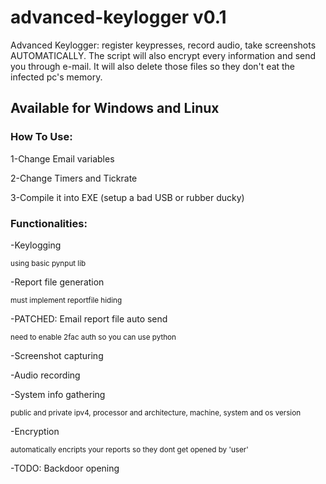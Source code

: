 # advanced-keylogger v0.1

Advanced Keylogger: register keypresses, record audio, take screenshots AUTOMATICALLY. The script will also encrypt every information and send you through e-mail. It will also delete those files so they don't eat the infected pc's memory.

## Available for Windows and Linux

### How To  Use:

1-Change Email variables

2-Change Timers and Tickrate

3-Compile it into EXE (setup a bad USB or rubber ducky)


### Functionalities:
  -Keylogging
  
  <sub>using basic pynput lib</sub>
  
  -Report file generation
  
  <sub>must implement reportfile hiding</sub>
  
  -PATCHED: Email report file auto send
  
  <sub>need to enable 2fac auth so you can use python</sub>
  
  -Screenshot capturing
  
  -Audio recording

  -System info gathering

  <sub>public and private ipv4, processor and architecture, machine, system and os version
  
  -Encryption
  
  <sub>automatically encripts your reports so they dont get opened by 'user'

  -TODO: Backdoor opening

